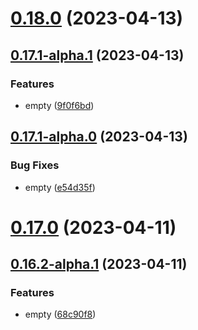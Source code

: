# [0.18.0](https://github.com/rswrz/test1/compare/v0.17.1-alpha.1...v0.18.0) (2023-04-13)



## [0.17.1-alpha.1](https://github.com/rswrz/test1/compare/v0.17.1-alpha.0...v0.17.1-alpha.1) (2023-04-13)


### Features

* empty ([9f0f6bd](https://github.com/rswrz/test1/commit/9f0f6bda3d310c63ed2814e451fb0af214445a37))



## [0.17.1-alpha.0](https://github.com/rswrz/test1/compare/v0.17.0...v0.17.1-alpha.0) (2023-04-13)


### Bug Fixes

* empty ([e54d35f](https://github.com/rswrz/test1/commit/e54d35f8bfb10fbe3908d5f62f0e43cf1ed43eca))



# [0.17.0](https://github.com/rswrz/test1/compare/v0.16.2-alpha.1...v0.17.0) (2023-04-11)



## [0.16.2-alpha.1](https://github.com/rswrz/test1/compare/v0.16.2-alpha.0...v0.16.2-alpha.1) (2023-04-11)


### Features

* empty ([68c90f8](https://github.com/rswrz/test1/commit/68c90f843d61f84ca7eeb793a94cd8f35fc4ff5a))




